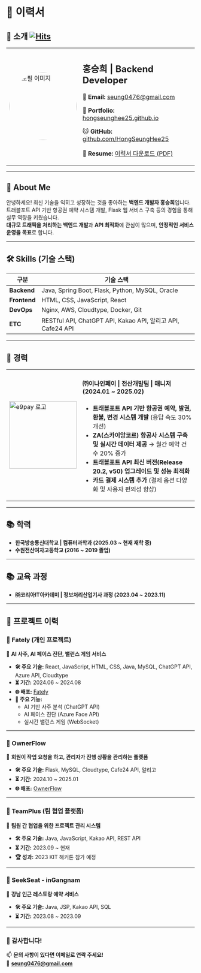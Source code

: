 # 📝 이력서

## **👤 소개** [![Hits](https://hits.seeyoufarm.com/api/count/incr/badge.svg?url=https://github.com/HongSeungHee25)](https://github.com/HongSeungHee25)
<table>
  <tr>
    <td width="180px">
      <img src="https://github.com/HongSeungHee25/My-RESUME/raw/master/images/홍승희.jpg" alt="프로필 이미지" width="180" style="border-radius: 50%;">
    </td>
    <td>
      <h2>홍승희 | Backend Developer</h2>
      <p>📧 <b>Email:</b> <a href="mailto:seung0476@gmail.com">seung0476@gmail.com</a></p>
      <p>📂 <b>Portfolio:</b> <a href="https://hongseunghee25.github.io" target="_blank">hongseunghee25.github.io</a></p>
      <p>🐱 <b>GitHub:</b> <a href="https://github.com/HongSeungHee25" target="_blank">github.com/HongSeungHee25</a></p>
     <p>📄 <b>Resume:</b> <a href="https://github.com/HongSeungHee25/My-RESUME/blob/master/README.pdf?raw=true" target="_blank">이력서 다운로드 (PDF)</a></p>
    </td>
  </tr>
</table>

---

## **🚀 About Me**
안녕하세요! 최신 기술을 익히고 성장하는 것을 좋아하는 **백엔드 개발자 홍승희**입니다.  
트래블포트 API 기반 항공권 예약 시스템 개발, Flask 웹 서비스 구축 등의 경험을 통해 실무 역량을 키웠습니다.  
**대규모 트래픽을 처리하는 백엔드 개발**과 **API 최적화**에 관심이 많으며, **안정적인 서비스 운영을 목표**로 합니다.

---

## **🛠 Skills (기술 스택)**

| **구분**  | **기술 스택**  |
|----------|-------------|
| **Backend** | Java, Spring Boot, Flask, Python, MySQL, Oracle |
| **Frontend** | HTML, CSS, JavaScript, React |
| **DevOps** | Nginx, AWS, Cloudtype, Docker, Git |
| **ETC** | RESTful API, ChatGPT API, Kakao API, 알리고 API, Cafe24 API |

---

## **📌 경력**
<table>
  <tr>
    <td width="180px">
      <img src="https://github.com/HongSeungHee25/My-RESUME/raw/master/images/e9pay.png" alt="e9pay 로고" width="180">
    </td>
    <td>
      <h4>㈜이나인페이 | 전산개발팀 | 매니저 (2024.01 ~ 2025.02)</h4> 
      <ul>
        <li><b>트래블포트 API 기반 항공권 예약, 발권, 환불, 변경 시스템 개발</b> (응답 속도 30% 개선)</li>
        <li><b>ZA(스카이앙코르) 항공사 시스템 구축 및 실시간 데이터 제공</b> → 월간 예약 건수 20% 증가</li>
        <li><b>트래블포트 API 최신 버전(Release 20.2, v50) 업그레이드 및 성능 최적화</b></li>
        <li><b>카드 결제 시스템 추가</b> (결제 옵션 다양화 및 사용자 편의성 향상)</li>
      </ul>
    </td>
  </tr>
</table>

---

## **📚 학력**
- **한국방송통신대학교 | 컴퓨터과학과 (2025.03 ~ 현재 재학 중)**
- **수원전산여자고등학교 (2016 ~ 2019 졸업)**

---

## **📚 교육 과정**
- **㈜코리아IT아카데미 | 정보처리산업기사 과정 (2023.04 ~ 2023.11)**

---

## **💼 프로젝트 이력**

### 📌 Fately (개인 프로젝트)
📌 **AI 사주, AI 페이스 진단, 밸런스 게임 서비스**
- **🛠 주요 기술:** React, JavaScript, HTML, CSS, Java, MySQL, ChatGPT API, Azure API, Cloudtype
- **⏳ 기간:** 2024.06 ~ 2024.08
- **🌐 배포:** [Fately](https://fately.co.kr/)  
- **🎯 주요 기능:**  
  - AI 기반 사주 분석 (ChatGPT API)  
  - AI 페이스 진단 (Azure Face API)  
  - 실시간 밸런스 게임 (WebSocket)  

---

### **📌 OwnerFlow**
📌 **회원이 작업 요청을 하고, 관리자가 진행 상황을 관리하는 플랫폼**  
- **🛠 주요 기술:** Flask, MySQL, Cloudtype, Cafe24 API, 알리고  
- **⏳ 기간:** 2024.10 ~ 2025.01  
- **🌐 배포:** [OwnerFlow](https://ownerflow-admin.com)  

---

### **📌 TeamPlus (팀 협업 플랫폼)**
📌 **팀원 간 협업을 위한 프로젝트 관리 시스템**  
- **🛠 주요 기술:** Java, JavaScript, Kakao API, REST API  
- **⏳ 기간:** 2023.09 ~ 현재  
- **🏆 성과:** 2023 KIT 해커톤 참가 예정  

---

### **📌 SeekSeat - inGangnam**
📌 **강남 인근 레스토랑 예약 서비스**  
- **🛠 주요 기술:** Java, JSP, Kakao API, SQL  
- **⏳ 기간:** 2023.08 ~ 2023.09  

---

### **📌 감사합니다!**
📫 **문의 사항이 있다면 이메일로 연락 주세요!**  
📩 **seung0476@gmail.com**  
